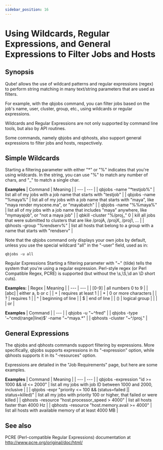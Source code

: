 ```yaml
---
sidebar_position: 16
---
```


# Using Wildcards, Regular Expressions, and General Expressions to Filter Jobs and Hosts

## Synopsis

Qube! allows the use of wildcard patterns and regular expressions (regex) to perform string matching in many text/string parameters that are used as filters.

For example, with the qbjobs command, you can filter jobs based on the job's name, user, cluster, group, etc., using wildcards or regular expressions.

Wildcards and Regular Expressions are not only supported by command line tools, but also by API routines.

Some commands, namely qbjobs and qbhosts, also support general expressions to filter jobs and hosts, respectively.

## Simple Wildcards
Starting a filtering parameter with either "\*" or "%" indicates that you're using wildcards.  In the string, you can use "%" to match any number of chars, and "\_" to match a single char.

**Examples**
| Command | Meaning |
| ---     | ---     |
| qbjobs -name "\*testjob%"  | list all of my jobs with a job name that starts with "testjob" |
| qbjobs -name "%maya%"     | list all of my jobs with a job name that starts with "maya", like "maya render myscene.ma", or "mayabatch" |
| qbjobs -name "%%maya%"    | list all of my jobs with a job name that includes "maya" anywhere, like "mymayajob", or "not a maya job" |
| qbkill -cluster "%/proj_" 0  | kill all jobs that were submitted to clusters that are like /projA, /projX, /proj1, ... |
| qbhosts -group "%rendserv%"    | list all hosts that belong to a group with a name that starts with "rendserv" |

 

Note that the qbjobs command only displays your own jobs by default, unless you use the special wildcard "all" in the "-user" field, used as in:

```
qbjobs -u all
```

Regular Expressions
Starting a filtering parameter with "~" (tilde) tells the system that you're using a regular expression. Perl-style regex (or Perl Compatible Regex, PCRE) is supported (but without the \s,\S,\d an \D short cuts).

**Examples:**
| Regex | Meaning |
| ---   | ---     |
| [0-9] | all numbers 0 to 9 |
| [abc] | either a, b or c |
| + | requires at least 1 |
| * | 0 or more characters |
| ? | requires 1 |
| ^ | beginning of line |
| $ | end of line |
| () | logical group |
| | | or |

**Examples**
| Command |
| ---     |
| qbjobs -u "~^fred" |
| qbjobs -type '\~^cmd(range\|line)$' -name "~^maya.\*" |
| qbhosts -cluster "~^/proj." |

## General Expressions
The qbjobs and qbhosts commands support filtering by expressions. More specifically, qbjobs supports expressions in its "-expression" option, while qbhosts supports it in its "-resources" option.

Expressions are detailed in the "Job Requirements" page, but here are some examples.

**Examples**
| Command | Meaning |
| ---     | ---     |
| qbjobs -expression "id \>= 1000 \&\& id \<\= 2000"    | list all my jobs with job ID between 1000 and 2000, inclusive | |
| qbjobs -expr "priority \<= 100 \&\& (status=failed \|\| status=killed)"  | list all my jobs with priority 100 or higher, that failed or were killed |
| qbhosts -resource "host.processor_speed \> 4000"    | list all hosts faster than 4000 Hz |
| qbhosts -resource "host.memory.avail \>= 4000"    | list all hosts with available memory of at least 4000 MB |

## See also
PCRE (Perl-compatible Regular Expressions) documentation at http://www.pcre.org/original/doc/html/
